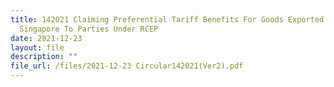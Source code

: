 ```yaml
---
title: 142021 Claiming Preferential Tariff Benefits For Goods Exported From
  Singapore To Parties Under RCEP
date: 2021-12-23
layout: file
description: ""
file_url: /files/2021-12-23 Circular142021(Ver2).pdf
---
```



